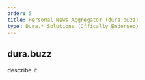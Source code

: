 ```yaml
---
order: 5
title: Personal News Aggregator (dura.buzz)
type: Dura.* Solutions (Offically Endorsed)
---
```


## dura.buzz

describe it
